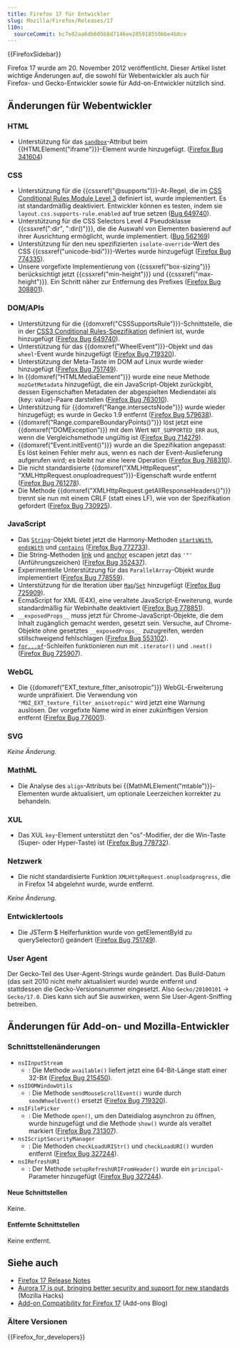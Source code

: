 ```yaml
---
title: Firefox 17 für Entwickler
slug: Mozilla/Firefox/Releases/17
l10n:
  sourceCommit: bc7e82aa6db60568d7146ee285918550bbe4b8ce
---
```


{{FirefoxSidebar}}

Firefox 17 wurde am 20. November 2012 veröffentlicht. Dieser Artikel listet wichtige Änderungen auf, die sowohl für Webentwickler als auch für Firefox- und Gecko-Entwickler sowie für Add-on-Entwickler nützlich sind.

## Änderungen für Webentwickler

### HTML

- Unterstützung für das [`sandbox`](/de/docs/Web/HTML/Element/iframe#sandbox)-Attribut beim {{HTMLElement("iframe")}}-Element wurde hinzugefügt. ([Firefox Bug 341604](https://bugzil.la/341604))

### CSS

- Unterstützung für die {{cssxref("@supports")}}-At-Regel, die im [CSS Conditional Rules Module Level 3](https://drafts.csswg.org/css-conditional-3/) definiert ist, wurde implementiert. Es ist standardmäßig deaktiviert. Entwickler können es testen, indem sie `layout.css.supports-rule.enabled` auf true setzen ([Bug 649740](https://bugzil.la/649740)).
- Unterstützung für die CSS Selectors Level 4 Pseudoklasse {{cssxref(":dir", ":dir()")}}, die die Auswahl von Elementen basierend auf ihrer Ausrichtung ermöglicht, wurde implementiert. ([Bug 562169](https://bugzil.la/562169))
- Unterstützung für den neu spezifizierten `isolate-override`-Wert des CSS {{cssxref("unicode-bidi")}}-Wertes wurde hinzugefügt ([Firefox Bug 774335](https://bugzil.la/774335)).
- Unsere vorgefixte Implementierung von {{cssxref("box-sizing")}} berücksichtigt jetzt {{cssxref("min-height")}} und {{cssxref("max-height")}}. Ein Schritt näher zur Entfernung des Prefixes ([Firefox Bug 308801](https://bugzil.la/308801)).

### DOM/APIs

- Unterstützung für die {{domxref("CSSSupportsRule")}}-Schnittstelle, die in der [CSS3 Conditional Rules-Spezifikation](https://drafts.csswg.org/css-conditional-3/) definiert ist, wurde hinzugefügt ([Firefox Bug 649740](https://bugzil.la/649740)).
- Unterstützung für das {{domxref("WheelEvent")}}-Objekt und das `wheel`-Event wurde hinzugefügt ([Firefox Bug 719320](https://bugzil.la/719320)).
- Unterstützung der Meta-Taste im DOM auf Linux wurde wieder hinzugefügt ([Firefox Bug 751749](https://bugzil.la/751749)).
- In {{domxref("HTMLMediaElement")}} wurde eine neue Methode `mozGetMetadata` hinzugefügt, die ein JavaScript-Objekt zurückgibt, dessen Eigenschaften Metadaten der abgespielten Mediendatei als {key: value}-Paare darstellen ([Firefox Bug 763010](https://bugzil.la/763010)).
- Unterstützung für {{domxref("Range.intersectsNode")}} wurde wieder hinzugefügt; es wurde in Gecko 1.9 entfernt ([Firefox Bug 579638](https://bugzil.la/579638)).
- {{domxref("Range.compareBoundaryPoints()")}} löst jetzt eine {{domxref("DOMException")}} mit dem Wert `NOT_SUPPORTED_ERR` aus, wenn die Vergleichsmethode ungültig ist ([Firefox Bug 714279](https://bugzil.la/714279)).
- {{domxref("Event.initEvent()")}} wurde an die Spezifikation angepasst: Es löst keinen Fehler mehr aus, wenn es nach der Event-Auslieferung aufgerufen wird; es bleibt nur eine leere Operation ([Firefox Bug 768310](https://bugzil.la/768310)).
- Die nicht standardisierte {{domxref("XMLHttpRequest", "XMLHttpRequest.onuploadrequest")}}-Eigenschaft wurde entfernt ([Firefox Bug 761278](https://bugzil.la/761278)).
- Die Methode {{domxref("XMLHttpRequest.getAllResponseHeaders()")}} trennt sie nun mit einem CRLF (statt eines LF), wie von der Spezifikation gefordert ([Firefox Bug 730925](https://bugzil.la/730925)).

### JavaScript

- Das [`String`](/de/docs/Web/JavaScript/Reference/Global_Objects/String)-Objekt bietet jetzt die Harmony-Methoden [`startsWith`](/de/docs/Web/JavaScript/Reference/Global_Objects/String/startsWith), [`endsWith`](/de/docs/Web/JavaScript/Reference/Global_Objects/String/endsWith) und [`contains`](/de/docs/Web/JavaScript/Reference/Global_Objects/String/includes) ([Firefox Bug 772733](https://bugzil.la/772733)).
- Die String-Methoden [link](/de/docs/Web/JavaScript/Reference/Global_Objects/String/link) und [anchor](/de/docs/Web/JavaScript/Reference/Global_Objects/String/anchor) escapen jetzt das `'"'` (Anführungszeichen) ([Firefox Bug 352437](https://bugzil.la/352437)).
- Experimentelle Unterstützung für das `ParallelArray`-Objekt wurde implementiert ([Firefox Bug 778559](https://bugzil.la/778559)).
- Unterstützung für die Iteration über [`Map`](/de/docs/Web/JavaScript/Reference/Global_Objects/Map)/[`Set`](/de/docs/Web/JavaScript/Reference/Global_Objects/Set) hinzugefügt ([Firefox Bug 725909](https://bugzil.la/725909)).
- EcmaScript for XML (E4X), eine veraltete JavaScript-Erweiterung, wurde standardmäßig für Webinhalte deaktiviert ([Firefox Bug 778851](https://bugzil.la/778851)).
- `__exposedProps__` muss jetzt für Chrome-JavaScript-Objekte, die dem Inhalt zugänglich gemacht werden, gesetzt sein. Versuche, auf Chrome-Objekte ohne gesetztes `__exposedProps__` zuzugreifen, werden stillschweigend fehlschlagen ([Firefox Bug 553102](https://bugzil.la/553102)).
- [`for...of`](/de/docs/Web/JavaScript/Reference/Statements/for...of)-Schleifen funktionieren nun mit `.iterator()` und `.next()` ([Firefox Bug 725907](https://bugzil.la/725907)).

### WebGL

- Die {{domxref("EXT_texture_filter_anisotropic")}} WebGL-Erweiterung wurde unpräfixiert. Die Verwendung von `"MOZ_EXT_texture_filter_anisotropic"` wird jetzt eine Warnung auslösen. Der vorgefixte Name wird in einer zukünftigen Version entfernt ([Firefox Bug 776001](https://bugzil.la/776001)).

### SVG

_Keine Änderung._

### MathML

- Die Analyse des `align`-Attributs bei {{MathMLElement("mtable")}}-Elementen wurde aktualisiert, um optionale Leerzeichen korrekter zu behandeln.

### XUL

- Das XUL `key`-Element unterstützt den "os"-Modifier, der die Win-Taste (Super- oder Hyper-Taste) ist ([Firefox Bug 778732](https://bugzil.la/778732)).

### Netzwerk

- Die nicht standardisierte Funktion `XMLHttpRequest.onuploadprogress`, die in Firefox 14 abgelehnt wurde, wurde entfernt.

_Keine Änderung._

### Entwicklertools

- Die JSTerm $ Helferfunktion wurde von getElementById zu querySelector() geändert ([Firefox Bug 751749](https://bugzil.la/751749)).

### User Agent

Der Gecko-Teil des User-Agent-Strings wurde geändert. Das Build-Datum (das seit 2010 nicht mehr aktualisiert wurde) wurde entfernt und stattdessen die Gecko-Versionsnummer eingesetzt. Also `Gecko/20100101` -> `Gecko/17.0`. Dies kann sich auf Sie auswirken, wenn Sie User-Agent-Sniffing betreiben.

## Änderungen für Add-on- und Mozilla-Entwickler

### Schnittstellenänderungen

- `nsIInputStream`
  - : Die Methode `available()` liefert jetzt eine 64-Bit-Länge statt einer 32-Bit ([Firefox Bug 215450](https://bugzil.la/215450)).
- `nsIDOMWindowUtils`
  - : Die Methode `sendMouseScrollEvent()` wurde durch `sendWheelEvent()` ersetzt ([Firefox Bug 719320](https://bugzil.la/719320)).
- `nsIFilePicker`
  - : Die Methode `open()`, um den Dateidialog asynchron zu öffnen, wurde hinzugefügt und die Methode `show()` wurde als veraltet markiert ([Firefox Bug 731307](https://bugzil.la/731307)).
- `nsIScriptSecurityManager`
  - : Die Methoden `checkLoadURIStr()` und `checkLoadURI()` wurden entfernt ([Firefox Bug 327244](https://bugzil.la/327244)).
- `nsIRefreshURI`
  - : Der Methode `setupRefreshURIFromHeader()` wurde ein `principal`-Parameter hinzugefügt ([Firefox Bug 327244](https://bugzil.la/327244)).

#### Neue Schnittstellen

Keine.

#### Entfernte Schnittstellen

Keine entfernt.

## Siehe auch

- [Firefox 17 Release Notes](https://website-archive.mozilla.org/www.mozilla.org/firefox_releasenotes/en-us/firefox/17.0/releasenotes/)
- [Aurora 17 is out, bringing better security and support for new standards](https://hacks.mozilla.org/2012/08/aurora-17-is-out/) (Mozilla Hacks)
- [Add-on Compatibility for Firefox 17](https://blog.mozilla.org/addons/2012/11/08/compatibility-for-firefox-17/) (Add-ons Blog)

### Ältere Versionen

{{Firefox_for_developers}}
